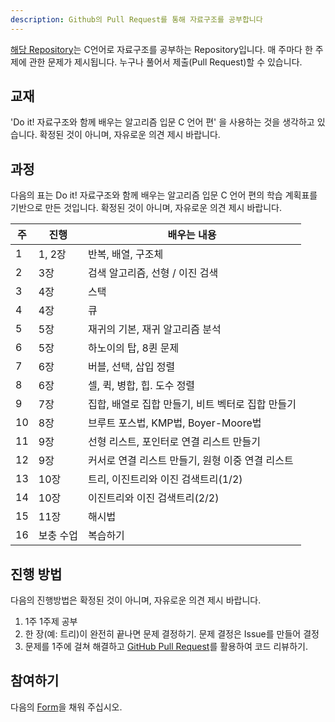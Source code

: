 ```yaml
---
description: Github의 Pull Request를 통해 자료구조를 공부합니다
---
```

[해당 Repository](https://github.com/mansukim1125/c-data-structure-study)는 C언어로 자료구조를 공부하는 Repository입니다. 매 주마다 한 주제에 관한 문제가 제시됩니다. 누구나 풀어서 제출(Pull Request)할 수 있습니다.

## 교재

'Do it! 자료구조와 함께 배우는 알고리즘 입문 C 언어 편' 을 사용하는 것을 생각하고 있습니다. 확정된 것이 아니며, 자유로운 의견 제시 바랍니다.

## 과정

다음의 표는 Do it! 자료구조와 함께 배우는 알고리즘 입문 C 언어 편의 학습 계획표를 기반으로 만든 것입니다. 확정된 것이 아니며, 자유로운 의견 제시 바랍니다.

| 주   | 진행      | 배우는 내용                                       |
| ---- | --------- | ------------------------------------------------- |
| 1    | 1, 2장    | 반복, 배열, 구조체                                |
| 2    | 3장       | 검색 알고리즘, 선형 / 이진 검색                   |
| 3    | 4장       | 스택                                              |
| 4    | 4장       | 큐                                                |
| 5    | 5장       | 재귀의 기본, 재귀 알고리즘 분석                   |
| 6    | 5장       | 하노이의 탑, 8퀸 문제                             |
| 7    | 6장       | 버블, 선택, 삽입 정렬                             |
| 8    | 6장       | 셀, 퀵, 병합, 힙. 도수 정렬                       |
| 9    | 7장       | 집합, 배열로 집합 만들기, 비트 벡터로 집합 만들기 |
| 10   | 8장       | 브루트 포스법, KMP법, Boyer-Moore법               |
| 11   | 9장       | 선형 리스트, 포인터로 연결 리스트 만들기          |
| 12   | 9장       | 커서로 연결 리스트 만들기, 원형 이중 연결 리스트  |
| 13   | 10장      | 트리, 이진트리와 이진 검색트리(1/2)               |
| 14   | 10장      | 이진트리와 이진 검색트리(2/2)                     |
| 15   | 11장      | 해시법                                            |
| 16   | 보충 수업 | 복습하기                                          |

## 진행 방법

다음의 진행방법은 확정된 것이 아니며, 자유로운 의견 제시 바랍니다.

1. 1주 1주제 공부
2. 한 장(예: 트리)이 완전히 끝나면 문제 결정하기. 문제 결정은 Issue를 만들어 결정
3. 문제를 1주에 걸쳐 해결하고 [GitHub Pull Request](https://mansukim1125.github.io/2020/06/20/code-review-guide-for-github.html)를 활용하여 코드 리뷰하기.

## 참여하기

다음의 [Form](https://forms.gle/947NQ943kvnMEMEWA)을 채워 주십시오.
